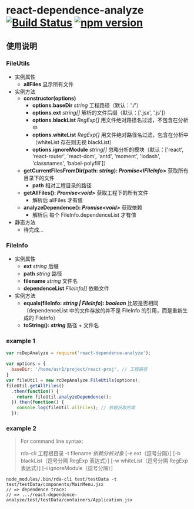 # react-dependence-analyze [![Build Status](https://travis-ci.org/LPegasus/react-dependence-analyze.svg?branch=master)](https://travis-ci.org/LPegasus/react-dependence-analyze) [![npm version](https://badge.fury.io/js/react-dependence-analyze.svg)](https://badge.fury.io/js/react-dependence-analyze)

## 使用说明

### FileUtils

* 实例属性
  * **allFiles** 显示所有文件
* 实例方法
  * **constructor(options)**
    * **options.baseDir** _string_ 工程路径（默认：'./'）
    * **options.ext** _string[]_ 解析的文件后缀（默认：['.jsx', '.js']）
    * **options.blackList** _RegExp[]_ 用文件绝对路径名过滤，不包含在分析中
    * **options.whiteList** _RegExp[]_ 用文件绝对路径名过滤，包含在分析中（whiteList 存在则无视 blackList）
    * **options.ignoreModule** _string[]_ 忽略分析的模块（默认：['react', 'react-router', 'react-dom', 'antd', 'moment', 'lodash', 'classnames', 'babel-polyfill']）
  * **getCurrentFilesFromDir(path: _string_): _Promise\<IFileInfo>_**  获取所有目录下的文件
    * **path** 相对工程目录的路径
  * **getAllFiles(): _Promise\<void>_** 获取工程下的所有文件
    * 解析后 allFiles 才有值
  * **analyzeDependence(): _Promise\<void>_** 获取依赖
    * 解析后 每个 FileInfo.dependenceList 才有值
* 静态方法
  * 待完成...

### FileInfo

* 实例属性
  * **ext** _string_    后缀
  * **path** _string_   路径
  * **filename** _string_    文件名
  * **dependenceList** _FileInfo[]_    依赖文件
* 实例方法
  * **equals(fileInfo: _string | FileInfo_): _boolean_** 比较是否相同（dependenceList 中的文件存放的并不是 FileInfo 的引用，而是重新生成的 FileInfo）
  * **toString(): _string_** 路径 + 文件名

### example 1

``` js
var rcDepAnalyze = require('react-dependence-analyze');

var options = {
  baseDir: '/home/usr1/project/react-proj', // 工程路径
}
var fileUtil = new rcDepAnalyze.FileUtils(options);
fileUtil.getAllFiles()
  .then(function() {
    return fileUtil.analyzeDependence();
  }).then(function() {
    console.log(fileUtil.allFiles); // 依赖获取完成
  });
```

### example 2

> For command line syntax:
>
> ​rda-cli 工程根目录 -t filename _依赖分析对象_  \[-e ext（逗号分隔）]  \[-b blackList（逗号分隔 RegExp 表达式）]  \[-w whiteList（逗号分隔 RegExp 表达式）]  \[-i ignoreModule（逗号分隔）]

``` shell
node_modules/.bin/rda-cli test/testData -t test/testData/components/MainMenu.jsx
// => dependence trace:
// => .../react-dependence-analyze/test/testData/containers/Application.jsx
```

